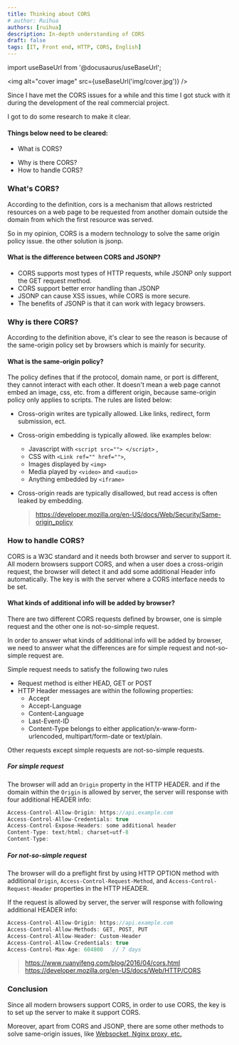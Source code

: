 ```yaml
---
title: Thinking about CORS
# author: Ruihua
authors: [ruihua]
description: In-depth understanding of CORS
draft: false
tags: [IT, Front end, HTTP, CORS, English]
---
```


import useBaseUrl from '@docusaurus/useBaseUrl';

<img alt="cover image" src={useBaseUrl('img/cover.jpg')} />

<!-- ![Cover image](/img/cover.jpg) -->

Since I have met the CORS issues for a while and this time I got stuck with it during the development of the real commercial project.

I got to do some research to make it clear.

#### Things below need to be cleared:

- What is CORS?
<!-- truncate -->
- Why is there CORS?
- How to handle CORS?

### What's CORS?

According to the definition, cors is a mechanism that allows restricted resources on a web page to be requested from another domain outside the domain from which the first resource was served.

So in my opinion, CORS is a modern technology to solve the same origin policy issue. the other solution is jsonp.

#### What is the difference between CORS and JSONP?

- CORS supports most types of HTTP requests, while JSONP only support the GET request method.
- CORS support better error handling than JSONP
- JSONP can cause XSS issues, while CORS is more secure.
- The benefits of JSONP is that it can work with legacy browsers.

### Why is there CORS?

According to the definition above, it's clear to see the reason is because of the same-origin policy set by browsers which is mainly for security.

#### What is the same-origin policy?

The policy defines that if the protocol, domain name, or port is different, they cannot interact with each other. It doesn't mean a web page cannot embed an image, css, etc. from a different origin, because same-origin policy only applies to scripts. The rules are listed below:

- Cross-origin writes are typically allowed. Like links, redirect, form submission, ect.

* Cross-origin embedding is typically allowed. like examples below:

  - Javascript with `<script src=""> </script>` ,
  - CSS with `<Link ref="" href="">`,
  - Images displayed by `<img>`
  - Media played by `<video>` and `<audio>`
  - Anything embedded by `<iframe>`

* Cross-origin reads are typically disallowed, but read access is often leaked by embedding.
  > https://developer.mozilla.org/en-US/docs/Web/Security/Same-origin_policy

### How to handle CORS?

CORS is a W3C standard and it needs both browser and server to support it. All modern browsers support CORS, and when a user does a cross-origin request, the browser will detect it and add some additional Header info automatically. The key is with the server where a CORS interface needs to be set.

#### What kinds of additional info will be added by browser?

There are two different CORS requests defined by browser, one is simple request and the other one is not-so-simple request.

In order to answer what kinds of additional info will be added by browser, we need to answer what the differences are for simple request and not-so-simple request are.

Simple request needs to satisfy the following two rules

- Request method is either HEAD, GET or POST
- HTTP Header messages are within the following properties:
  - Accept
  - Accept-Language
  - Content-Language
  - Last-Event-ID
  - Content-Type belongs to either application/x-www-form-urlencoded, multipart/form-date or text/plain.

Other requests except simple requests are not-so-simple requests.

##### For simple request

The browser will add an `Origin` property in the HTTP HEADER. and if the domain within the `Origin` is allowed by server, the server will response with four additional HEADER info:

```js
Access-Control-Allow-Origin: https://api.example.com
Access-Control-Allow-Credentials: true
Access-Control-Expose-Headers: some additional header
Content-Type: text/html; charset=utf-8
Content-Type:
```

##### For not-so-simple request

The browser will do a preflight first by using HTTP OPTION method with additional `Origin`, `Access-Control-Request-Method`, and `Access-Control-Request-Header` properties in the HTTP HEADER.

If the request is allowed by server, the server will response with following additional HEADER info:

```js
Access-Control-Allow-Origin: https://api.example.com
Access-Control-Allow-Methods: GET, POST, PUT
Access-Control-Allow-Header: Custom-Header
Access-Control-Allow-Credentials: true
Access-Control-Max-Age: 604800   // 7 days
```

> https://www.ruanyifeng.com/blog/2016/04/cors.html  
> https://developer.mozilla.org/en-US/docs/Web/HTTP/CORS

### Conclusion

Since all modern browsers support CORS, in order to use CORS, the key is to set up the server to make it support CORS.

Moreover, apart from CORS and JSONP, there are some other methods to solve same-origin issues, like [Websocket, Nginx proxy, etc. ](https://juejin.im/post/5c23993de51d457b8c1f4ee1)
